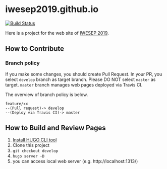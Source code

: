 # iwesep2019.github.io

[![Build Status](https://travis-ci.org/iwesep2019/iwesep2019.github.io.svg?branch=develop)](https://travis-ci.org/iwesep2019/iwesep2019.github.io)


Here is a project for the web site of [IWESEP 2019](https://iwesep2019.github.io/).


## How to Contribute

### Branch policy

If you make some changes, you should create Pull Request.
In your PR, you select `develop` branch as target branch.
Please DO NOT select `master` as target.
`master` branch manages web pages deployed via Travis CI.

The overview of branch policy is below.

```
feature/xx 
--(Pull request)-> develop 
--(Deploy via Travis CI)-> master
```

## How to Build and Review Pages

1. [Install HUGO CLI tool](https://gohugo.io/getting-started/installing/)
1. Clone this project
1. `git checkout develop`
1. `hugo server -D`
1. you can access local web server (e.g. http://localhost:1313/)

